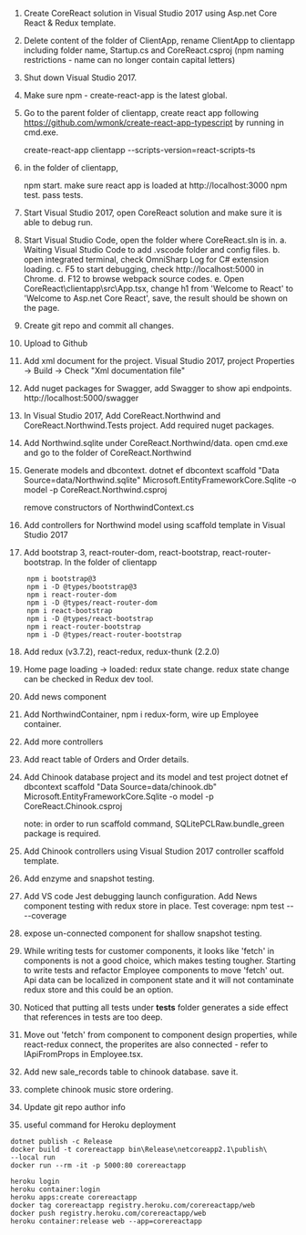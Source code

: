 1. Create CoreReact solution in Visual Studio 2017 using Asp.net Core React & Redux template.
   
2. Delete content of the folder of ClientApp, 
	rename ClientApp to clientapp including folder name, Startup.cs and CoreReact.csproj
	(npm naming restrictions - name can no longer contain capital letters)

3. Shut down Visual Studio 2017.	

4. Make sure npm - create-react-app is the latest global.

5. Go to the parent folder of clientapp, 
    create react app following https://github.com/wmonk/create-react-app-typescript by running
	in cmd.exe.
	
	create-react-app clientapp --scripts-version=react-scripts-ts
	
6. in the folder of clientapp, 
	
    npm start. make sure react app is loaded at http://localhost:3000
	npm test. pass tests.

7. Start Visual Studio 2017, open CoreReact solution and make sure it is able to debug run.

8. Start Visual Studio Code, open the folder where CoreReact.sln is in. 
	a. Waiting Visual Studio Code to add .vscode folder and config files.
	b. open integrated terminal, check OmniSharp Log for C# extension loading. 
	c. F5 to start debugging, check http://localhost:5000 in Chrome. 
	d. F12 to browse webpack source codes.
	e. Open CoreReact\clientapp\src\App.tsx, change h1 from 'Welcome to React' to 
	    'Welcome to Asp.net Core React', save, the result should be shown on the page.

9. Create git repo and commit all changes.

10. Upload to Github

11. Add xml document for the project. Visual Studio 2017, project Properties -> Build -> Check "Xml documentation file"

12. Add nuget packages for Swagger, add Swagger to show api endpoints.
    http://localhost:5000/swagger
	
13. In Visual Studio 2017, Add CoreReact.Northwind and CoreReact.Northwind.Tests project. Add required nuget packages.

14. Add Northwind.sqlite under CoreReact.Northwind/data. open cmd.exe and go to the folder of CoreReact.Northwind

15. Generate models and dbcontext.
	dotnet ef dbcontext scaffold "Data Source=data/Northwind.sqlite" Microsoft.EntityFrameworkCore.Sqlite -o model -p CoreReact.Northwind.csproj

	remove constructors of NorthwindContext.cs

16. Add controllers for Northwind model using scaffold template in Visual Studio 2017 

17. Add bootstrap 3, react-router-dom, react-bootstrap, react-router-bootstrap. In the folder of clientapp
```
    npm i bootstrap@3
	npm i -D @types/bootstrap@3
	npm i react-router-dom
	npm i -D @types/react-router-dom
	npm i react-bootstrap
	npm i -D @types/react-bootstrap
	npm i react-router-bootstrap
	npm i -D @types/react-router-bootstrap
```

18. Add redux (v3.7.2), react-redux, redux-thunk (2.2.0)

19. Home page loading -> loaded: redux state change. redux state change can be checked in Redux dev tool.

20. Add news component

21. Add NorthwindContainer, npm i redux-form, wire up Employee container.

22. Add more controllers

23. Add react table of Orders and Order details.

24. Add Chinook database project and its model and test project
	dotnet ef dbcontext scaffold "Data Source=data/chinook.db" Microsoft.EntityFrameworkCore.Sqlite -o model -p CoreReact.Chinook.csproj

	note: in order to run scaffold command, SQLitePCLRaw.bundle_green package is required.

25. Add Chinook controllers using Visual Studion 2017 controller scaffold template.

26. Add enzyme and snapshot testing.

27. Add VS code Jest debugging launch configuration. Add News component testing with redux store in place.
	Test coverage: npm test -- --coverage

28. expose un-connected component for shallow snapshot testing. 

29. While writing tests for customer components, it looks like 'fetch' in components is not a good choice, which makes testing tougher. Starting to write tests and refactor Employee components to move 'fetch' out. Api data can be localized in component state and it will not contaminate redux store and this could be an option.

30. Noticed that putting all tests under __tests__ folder generates a side effect that references in tests are too deep.

31. Move out 'fetch' from component to component design properties, while react-redux connect, the properites are also connected - refer to IApiFromProps in Employee.tsx.

32. Add new sale_records table to chinook database. save it.

33. complete chinook music store ordering.
34. Update git repo author info

35. useful command for Heroku deployment
```
dotnet publish -c Release
docker build -t corereactapp bin\Release\netcoreapp2.1\publish\
--local run
docker run --rm -it -p 5000:80 corereactapp

heroku login
heroku container:login
heroku apps:create corereactapp
docker tag corereactapp registry.heroku.com/corereactapp/web
docker push registry.heroku.com/corereactapp/web
heroku container:release web --app=corereactapp
```

